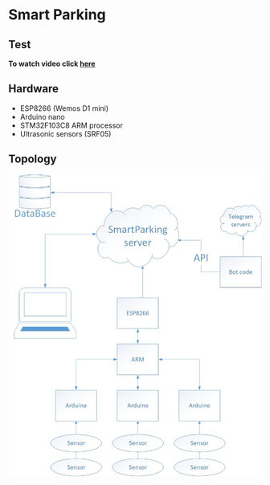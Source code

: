 # Smart Parking
## Test
**To watch video click [here](https://youtu.be/2oAV86ZQGnY)**
## Hardware
* ESP8266 (Wemos D1 mini)
* Arduino nano
* STM32F103C8 ARM processor
* Ultrasonic sensors (SRF05)
## Topology
![topology](Drawing.jpg)
